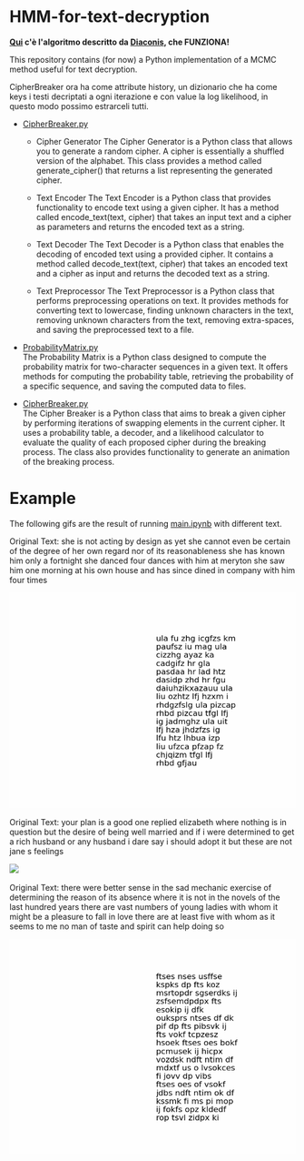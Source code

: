 # HMM-for-text-decryption

**[Qui](main.ipynb) c'è l'algoritmo descritto da [Diaconis](articles/MCMCRev.pdf), che FUNZIONA!**

This repository contains (for now) a Python implementation of a MCMC method useful for text decryption.

CipherBreaker ora ha come attribute history, un dizionario che ha come keys i testi decriptati a ogni iterazione e con value la log likelihood, in questo modo possimo estrarceli tutti.

- [CipherBreaker.py](src/CipherBreaker.py) 
    - Cipher Generator
        The Cipher Generator is a Python class that allows you to generate a random cipher. A cipher is essentially a shuffled version of the alphabet. This class provides a method called generate_cipher() that returns a list representing the generated cipher.

    - Text Encoder
        The Text Encoder is a Python class that provides functionality to encode text using a given cipher. It has a method called encode_text(text, cipher) that takes an input text and a cipher as parameters and returns the encoded text as a string.

    - Text Decoder
        The Text Decoder is a Python class that enables the decoding of encoded text using a provided cipher. It contains a method called decode_text(text, cipher) that takes an encoded text and a cipher as input and returns the decoded text as a string.

    - Text Preprocessor
        The Text Preprocessor is a Python class that performs preprocessing operations on text. It provides methods for converting text to lowercase, finding unknown characters in the text, removing unknown characters from the text, removing extra-spaces, and saving the preprocessed text to a file.



- [ProbabilityMatrix.py](src/ProbabilityMatrix.py) \
    The Probability Matrix is a Python class designed to compute the probability matrix for two-character sequences in a given text. It offers methods for computing the probability table, retrieving the probability of a specific sequence, and saving the computed data to files.


- [CipherBreaker.py](src/CipherBreaker.py) \
    The Cipher Breaker is a Python class that aims to break a given cipher by performing iterations of swapping elements in the current cipher. It uses a probability table, a decoder, and a likelihood calculator to evaluate the quality of each proposed cipher during the breaking process. The class also provides functionality to generate an animation of the breaking process.

# Example

The following gifs are the result of running [main.ipynb](main.ipynb) with different text.

Original Text: she is not acting by design as yet she cannot even be certain of the degree of her own regard nor of its reasonableness she has known him only a fortnight she danced four dances with him at meryton she saw him one morning at his own house and has since dined in company with him four times

![](GIF/she%20is%20not.gif)


Original Text: your plan is a good one replied elizabeth where nothing is in question but the desire of being well married and if i were determined to get a rich husband or any husband i dare say i should adopt it but these are not jane s feelings

![](GIF/your%20plan.gif)


Original Text: there were better sense in the sad mechanic exercise of determining the reason of its absence where it is not in the novels of the last hundred years there are vast numbers of young ladies with whom it might be a pleasure to fall in love there are at least five with whom as it seems to me no man of taste and spirit can help doing so


![](GIF/there%20were.gif)
